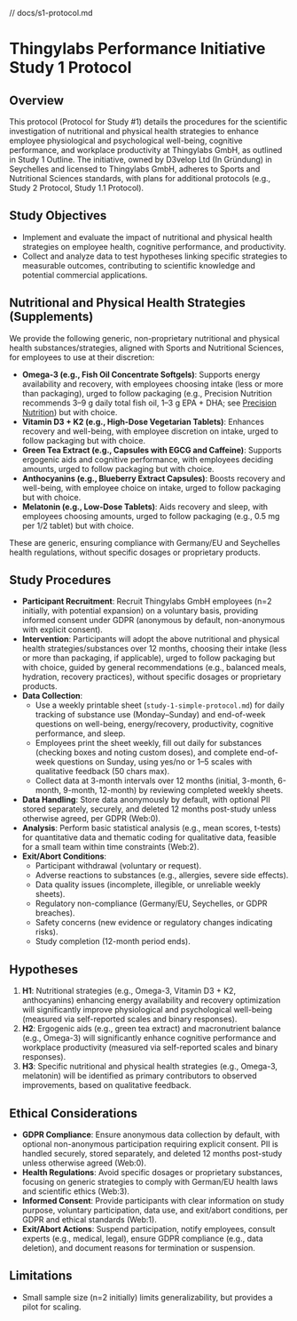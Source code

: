 // docs/s1-protocol.md
# Thingylabs Performance Initiative Study 1 Protocol

## Overview
This protocol (Protocol for Study #1) details the procedures for the scientific investigation of nutritional and physical health strategies to enhance employee physiological and psychological well-being, cognitive performance, and workplace productivity at Thingylabs GmbH, as outlined in Study 1 Outline. The initiative, owned by D3velop Ltd (In Gründung) in Seychelles and licensed to Thingylabs GmbH, adheres to Sports and Nutritional Sciences standards, with plans for additional protocols (e.g., Study 2 Protocol, Study 1.1 Protocol).

## Study Objectives
- Implement and evaluate the impact of nutritional and physical health strategies on employee health, cognitive performance, and productivity.
- Collect and analyze data to test hypotheses linking specific strategies to measurable outcomes, contributing to scientific knowledge and potential commercial applications.

## Nutritional and Physical Health Strategies (Supplements)
We provide the following generic, non-proprietary nutritional and physical health substances/strategies, aligned with Sports and Nutritional Sciences, for employees to use at their discretion:
- **Omega-3 (e.g., Fish Oil Concentrate Softgels)**: Supports energy availability and recovery, with employees choosing intake (less or more than packaging), urged to follow packaging (e.g., Precision Nutrition recommends 3–9 g daily total fish oil, 1–3 g EPA + DHA; see [Precision Nutrition](https://www.precisionnutrition.com/all-about-fish-oil#:~:text=Summary%20and%20recommendations,(e.g.%20herring%2C%20mackerel))) but with choice.
- **Vitamin D3 + K2 (e.g., High-Dose Vegetarian Tablets)**: Enhances recovery and well-being, with employee discretion on intake, urged to follow packaging but with choice.
- **Green Tea Extract (e.g., Capsules with EGCG and Caffeine)**: Supports ergogenic aids and cognitive performance, with employees deciding amounts, urged to follow packaging but with choice.
- **Anthocyanins (e.g., Blueberry Extract Capsules)**: Boosts recovery and well-being, with employee choice on intake, urged to follow packaging but with choice.
- **Melatonin (e.g., Low-Dose Tablets)**: Aids recovery and sleep, with employees choosing amounts, urged to follow packaging (e.g., 0.5 mg per 1/2 tablet) but with choice.

These are generic, ensuring compliance with Germany/EU and Seychelles health regulations, without specific dosages or proprietary products.

## Study Procedures
- **Participant Recruitment**: Recruit Thingylabs GmbH employees (n=2 initially, with potential expansion) on a voluntary basis, providing informed consent under GDPR (anonymous by default, non-anonymous with explicit consent).
- **Intervention**: Participants will adopt the above nutritional and physical health strategies/substances over 12 months, choosing their intake (less or more than packaging, if applicable), urged to follow packaging but with choice, guided by general recommendations (e.g., balanced meals, hydration, recovery practices), without specific dosages or proprietary products.
- **Data Collection**:
  - Use a weekly printable sheet (`study-1-simple-protocol.md`) for daily tracking of substance use (Monday–Sunday) and end-of-week questions on well-being, energy/recovery, productivity, cognitive performance, and sleep.
  - Employees print the sheet weekly, fill out daily for substances (checking boxes and noting custom doses), and complete end-of-week questions on Sunday, using yes/no or 1–5 scales with qualitative feedback (50 chars max).
  - Collect data at 3-month intervals over 12 months (initial, 3-month, 6-month, 9-month, 12-month) by reviewing completed weekly sheets.
- **Data Handling**: Store data anonymously by default, with optional PII stored separately, securely, and deleted 12 months post-study unless otherwise agreed, per GDPR (Web:0).
- **Analysis**: Perform basic statistical analysis (e.g., mean scores, t-tests) for quantitative data and thematic coding for qualitative data, feasible for a small team within time constraints (Web:2).
- **Exit/Abort Conditions**:
  - Participant withdrawal (voluntary or request).
  - Adverse reactions to substances (e.g., allergies, severe side effects).
  - Data quality issues (incomplete, illegible, or unreliable weekly sheets).
  - Regulatory non-compliance (Germany/EU, Seychelles, or GDPR breaches).
  - Safety concerns (new evidence or regulatory changes indicating risks).
  - Study completion (12-month period ends).

## Hypotheses
1. **H1**: Nutritional strategies (e.g., Omega-3, Vitamin D3 + K2, anthocyanins) enhancing energy availability and recovery optimization will significantly improve physiological and psychological well-being (measured via self-reported scales and binary responses).
2. **H2**: Ergogenic aids (e.g., green tea extract) and macronutrient balance (e.g., Omega-3) will significantly enhance cognitive performance and workplace productivity (measured via self-reported scales and binary responses).
3. **H3**: Specific nutritional and physical health strategies (e.g., Omega-3, melatonin) will be identified as primary contributors to observed improvements, based on qualitative feedback.

## Ethical Considerations
- **GDPR Compliance**: Ensure anonymous data collection by default, with optional non-anonymous participation requiring explicit consent. PII is handled securely, stored separately, and deleted 12 months post-study unless otherwise agreed (Web:0).
- **Health Regulations**: Avoid specific dosages or proprietary substances, focusing on generic strategies to comply with German/EU health laws and scientific ethics (Web:3).
- **Informed Consent**: Provide participants with clear information on study purpose, voluntary participation, data use, and exit/abort conditions, per GDPR and ethical standards (Web:1).
- **Exit/Abort Actions**: Suspend participation, notify employees, consult experts (e.g., medical, legal), ensure GDPR compliance (e.g., data deletion), and document reasons for termination or suspension.

## Limitations
- Small sample size (n=2 initially) limits generalizability, but provides a pilot for scaling.